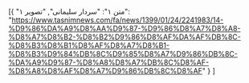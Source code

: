[{
  "متن ۱": "سردار سلیمانی",
  "تصویر ۱": "https://www.tasnimnews.com/fa/news/1399/01/24/2241983/14-%D9%86%DA%A9%D8%AA%D9%87-%D9%86%D8%A7%D8%A8-%D8%A7%D8%B2-%D8%B2%D9%86%D8%AF%DA%AF%DB%8C-%D8%B3%D8%B1%D8%AF%D8%A7%D8%B1-%D8%B3%D9%84%DB%8C%D9%85%D8%A7%D9%86%DB%8C-%DA%A9%D9%87-%D8%A8%D8%A7%DB%8C%D8%AF-%D8%A8%D8%AF%D8%A7%D9%86%DB%8C%D8%AF"
}
]
